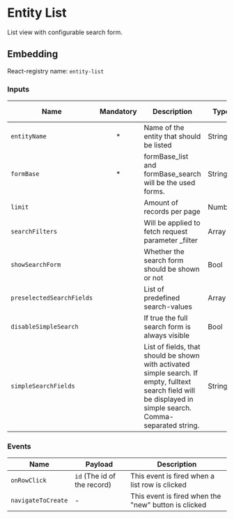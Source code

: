 # Entity List
List view with configurable search form.

## Embedding

React-registry name: `entity-list`

### Inputs

| Name                      | Mandatory | Description                                                                                                                                                    | Type   | Default-Value           |
|---------------------------|:---------:|----------------------------------------------------------------------------------------------------------------------------------------------------------------|--------|-------------------------|
| `entityName`              |     *     | Name of the entity that should be listed                                                                                                                       | String |                         |
| `formBase`                |     *     | formBase_list and formBase_search will be the used forms.                                                                                                      | String |                         |
| `limit`                   |           | Amount of records per page                                                                                                                                     | Number | 10                      |
| `searchFilters`           |           | Will be applied to fetch request parameter _filter                                                                                                             | Array  |                         |
| `showSearchForm`          |           | Whether the search form should be shown or not                                                                                                                 | Bool   | false                   |
| `preselectedSearchFields` |           | List of predefined search-values                                                                                                                               | Array  |                         |
| `disableSimpleSearch`     |           | If true the full search form is always visible                                                                                                                 | Bool   | false                   |
| `simpleSearchFields`      |           | List of fields, that should be shown with activated simple search. If empty, fulltext search field will be displayed in simple search. Comma-separated string. | String | (fulltext-search-field) |


### Events

| Name                | Payload                       | Description
|---------------------|-------------------------------|-------------
| `onRowClick`        | `id` (The id of the record)   | This event is fired when a list row is clicked
| `navigateToCreate`  | -                             | This event is fired when the "new" button is clicked
